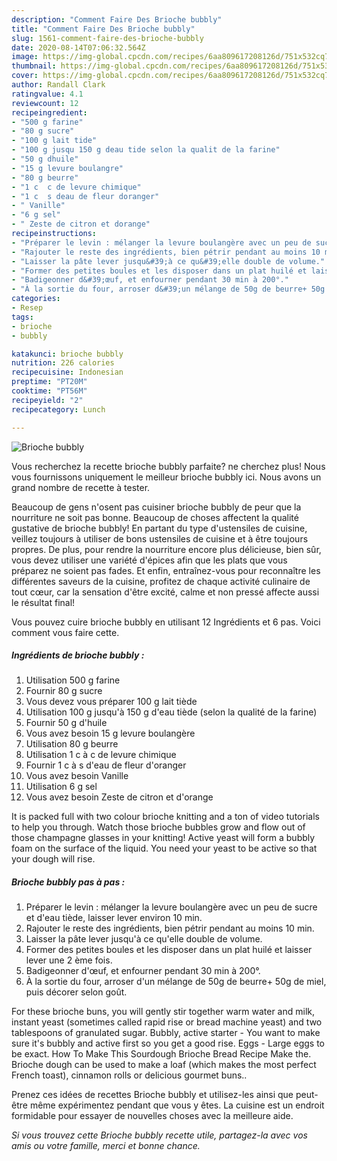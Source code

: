 ```yaml
---
description: "Comment Faire Des Brioche bubbly"
title: "Comment Faire Des Brioche bubbly"
slug: 1561-comment-faire-des-brioche-bubbly
date: 2020-08-14T07:06:32.564Z
image: https://img-global.cpcdn.com/recipes/6aa809617208126d/751x532cq70/brioche-bubbly-photo-principale-de-la-recette.jpg
thumbnail: https://img-global.cpcdn.com/recipes/6aa809617208126d/751x532cq70/brioche-bubbly-photo-principale-de-la-recette.jpg
cover: https://img-global.cpcdn.com/recipes/6aa809617208126d/751x532cq70/brioche-bubbly-photo-principale-de-la-recette.jpg
author: Randall Clark
ratingvalue: 4.1
reviewcount: 12
recipeingredient:
- "500 g farine"
- "80 g sucre"
- "100 g lait tide"
- "100 g jusqu 150 g deau tide selon la qualit de la farine"
- "50 g dhuile"
- "15 g levure boulangre"
- "80 g beurre"
- "1 c  c de levure chimique"
- "1 c  s deau de fleur doranger"
- " Vanille"
- "6 g sel"
- " Zeste de citron et dorange"
recipeinstructions:
- "Préparer le levin : mélanger la levure boulangère avec un peu de sucre et d&#39;eau tiède, laisser lever environ 10 min."
- "Rajouter le reste des ingrédients, bien pétrir pendant au moins 10 min."
- "Laisser la pâte lever jusqu&#39;à ce qu&#39;elle double de volume."
- "Former des petites boules et les disposer dans un plat huilé et laisser lever une 2 ème fois."
- "Badigeonner d&#39;œuf, et enfourner pendant 30 min à 200°."
- "À la sortie du four, arroser d&#39;un mélange de 50g de beurre+ 50g de miel, puis décorer selon goût."
categories:
- Resep
tags:
- brioche
- bubbly

katakunci: brioche bubbly 
nutrition: 226 calories
recipecuisine: Indonesian
preptime: "PT20M"
cooktime: "PT56M"
recipeyield: "2"
recipecategory: Lunch

---
```



![Brioche bubbly](https://img-global.cpcdn.com/recipes/6aa809617208126d/751x532cq70/brioche-bubbly-photo-principale-de-la-recette.jpg)

Vous recherchez la recette brioche bubbly parfaite? ne cherchez plus! Nous vous fournissons uniquement le meilleur brioche bubbly ici. Nous avons un grand nombre de recette à tester.

Beaucoup de gens n'osent pas cuisiner brioche bubbly de peur que la nourriture ne soit pas bonne. Beaucoup de choses affectent la qualité gustative de brioche bubbly! En partant du type d'ustensiles de cuisine, veillez toujours à utiliser de bons ustensiles de cuisine et à être toujours propres. De plus, pour rendre la nourriture encore plus délicieuse, bien sûr, vous devez utiliser une variété d'épices afin que les plats que vous préparez ne soient pas fades. Et enfin, entraînez-vous pour reconnaître les différentes saveurs de la cuisine, profitez de chaque activité culinaire de tout cœur, car la sensation d'être excité, calme et non pressé affecte aussi le résultat final!

<!--inarticleads1-->

Vous pouvez cuire brioche bubbly en utilisant 12 Ingrédients et 6 pas. Voici comment vous faire cette.

##### Ingrédients de brioche bubbly :

1. Utilisation 500 g farine
1. Fournir 80 g sucre
1. Vous devez vous préparer 100 g lait tiède
1. Utilisation 100 g jusqu&#39;à 150 g d&#39;eau tiède (selon la qualité de la farine)
1. Fournir 50 g d&#39;huile
1. Vous avez besoin 15 g levure boulangère
1. Utilisation 80 g beurre
1. Utilisation 1 c à c de levure chimique
1. Fournir 1 c à s d&#39;eau de fleur d&#39;oranger
1. Vous avez besoin  Vanille
1. Utilisation 6 g sel
1. Vous avez besoin  Zeste de citron et d&#39;orange


It is packed full with two colour brioche knitting and a ton of video tutorials to help you through. Watch those brioche bubbles grow and flow out of those champagne glasses in your knitting! Active yeast will form a bubbly foam on the surface of the liquid. You need your yeast to be active so that your dough will rise. 

<!--inarticleads2-->

##### Brioche bubbly pas à pas :

1. Préparer le levin : mélanger la levure boulangère avec un peu de sucre et d&#39;eau tiède, laisser lever environ 10 min.
1. Rajouter le reste des ingrédients, bien pétrir pendant au moins 10 min.
1. Laisser la pâte lever jusqu&#39;à ce qu&#39;elle double de volume.
1. Former des petites boules et les disposer dans un plat huilé et laisser lever une 2 ème fois.
1. Badigeonner d&#39;œuf, et enfourner pendant 30 min à 200°.
1. À la sortie du four, arroser d&#39;un mélange de 50g de beurre+ 50g de miel, puis décorer selon goût.


For these brioche buns, you will gently stir together warm water and milk, instant yeast (sometimes called rapid rise or bread machine yeast) and two tablespoons of granulated sugar. Bubbly, active starter - You want to make sure it&#39;s bubbly and active first so you get a good rise. Eggs - Large eggs to be exact. How To Make This Sourdough Brioche Bread Recipe Make the. Brioche dough can be used to make a loaf (which makes the most perfect French toast), cinnamon rolls or delicious gourmet buns.. 

<!--inarticleads1-->

<p>
Prenez ces idées de recettes Brioche bubbly et utilisez-les ainsi que peut-être même expérimentez pendant que vous y êtes. La cuisine est un endroit formidable pour essayer de nouvelles choses avec la meilleure aide.
</p>

<p>
<i>Si vous trouvez cette Brioche bubbly recette utile, partagez-la avec vos amis ou votre famille, merci et bonne chance.</i>
</p>
